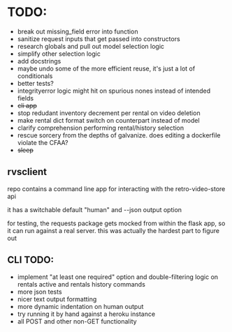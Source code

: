 # TODO:
- break out missing_field error into function
- sanitize request inputs that get passed into constructors
- research globals and pull out model selection logic
- simplify other selection logic
- add docstrings
- maybe undo some of the more efficient reuse, it's just a lot of conditionals
- better tests?
- integrityerror logic might hit on spurious nones instead of intended fields
- ~~cli app~~
- stop redudant inventory decrement per rental on video deletion
- make rental dict format switch on counterpart instead of model
- clarify comprehension performing rental/history selection
- rescue sorcery from the depths of galvanize. does editing a dockerfile violate
  the CFAA?
- ~~sleep~~

## rvsclient

repo contains a command line app for interacting with the retro-video-store api

it has a switchable default "human" and --json output option

for testing, the requests package gets mocked from within the flask app, so it
can run against a real server. this was actually the hardest part to figure out

## CLI TODO:
- implement "at least one required" option and double-filtering logic on rentals
  active and rentals history commands
- more json tests
- nicer text output formatting
- more dynamic indentation on human output
- try running it by hand against a heroku instance
- all POST and other non-GET functionality

